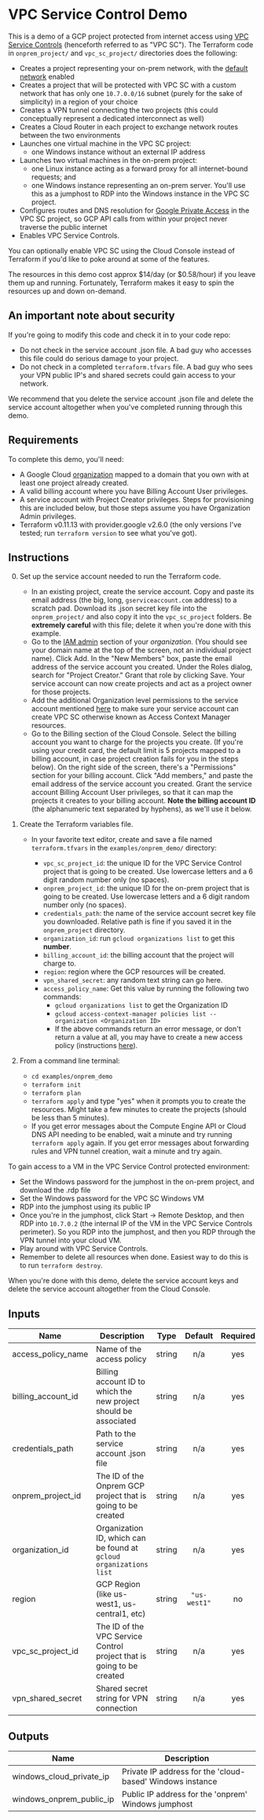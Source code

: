 # VPC Service Control Demo

This is a demo of a GCP project protected from internet access using [VPC Service Controls](https://cloud.google.com/vpc-service-controls/) (henceforth referred to as "VPC SC").  The Terraform code in `onprem_project/` and `vpc_sc_project/` directories does the following:

- Creates a project representing your on-prem network, with the [default network](https://cloud.google.com/vpc/docs/vpc#default-network) enabled
- Creates a project that will be protected with VPC SC with a custom network that has only one `10.7.0.0/16` subnet (purely for the sake of simplicity) in a region of your choice
- Creates a VPN tunnel connecting the two projects (this could conceptually represent a dedicated interconnect as well)
- Creates a Cloud Router in each project to exchange network routes between the two environments
- Launches one virtual machine in the VPC SC project: 
    - one Windows instance without an external IP address
- Launches two virtual machines in the on-prem project: 
    - one Linux instance acting as a forward proxy for all internet-bound requests; and 
    - one Windows instance representing an on-prem server.  You'll use this as a jumphost to RDP into the Windows instance in the VPC SC project.
- Configures routes and DNS resolution for [Google Private Access](https://cloud.google.com/vpc/docs/configure-private-google-access) in the VPC SC project, so GCP API calls from within your project never traverse the public internet
- Enables VPC Service Controls.  

You can optionally enable VPC SC using the Cloud Console instead of Terraform if you'd like to poke around at some of the features.

The resources in this demo cost approx $14/day (or $0.58/hour) if you leave them up and running.  Fortunately, Terraform makes it easy to spin the resources up and down on-demand.

## An important note about security
If you're going to modify this code and check it in to your code repo:
- Do not check in the service account .json file.  A bad guy who accesses this file could do serious damage to your project.
- Do not check in a completed `terraform.tfvars` file.  A bad guy who sees your VPN public IP's and shared secrets could gain access to your network.

We recommend that you delete the service account .json file and delete the service account altogether when you've completed running through this demo.

## Requirements
To complete this demo, you'll need:
- A Google Cloud [organization](https://cloud.google.com/resource-manager/docs/quickstart-organizations) mapped to a domain that you own with at least one project already created.
- A valid billing account where you have Billing Account User privileges.
- A service account with Project Creator privileges.  Steps for provisioning this are included below, but those steps assume you have Organization Admin privileges.
- Terraform v0.11.13 with provider.google v2.6.0 (the only versions I've tested; run `terraform version` to see what you've got).

## Instructions

0. Set up the service account needed to run the Terraform code.
    - In an existing project, create the service account.  Copy and paste its email address (the big, long, `gserviceaccount.com` address) to a scratch pad.  Download its .json secret key file into the `onprem_project/` and also copy it into the `vpc_sc_project` folders.  Be **extremely careful** with this file; delete it when you're done with this example.
    - Go to the [IAM admin](https://console.cloud.google.com/iam-admin/iam) section of your *organization.*  (You should see your domain name at the top of the screen, not an individual project name).  Click Add.  In the "New Members" box, paste the email address of the service account you created.  Under the Roles dialog, search for "Project Creator."  Grant that role by clicking Save.  Your service account can now create projects and act as a project owner for those projects.
    -  Add the additional Organization level permissions to the service account mentioned [here](https://github.com/terraform-google-modules/terraform-google-vpc-service-controls#organization-level-permissions) to  make sure your service account can create VPC SC otherwise known as Access Context Manager resources.
    - Go to the Billing section of the Cloud Console.  Select the billing account you want to charge for the projects you create.  (If you're using your credit card, the default limit is 5 projects mapped to a billing account, in case project creation fails for you in the steps below).  On the right side of the screen, there's a "Permissions" section for your billing account.  Click "Add members," and paste the email address of the service account you created.  Grant the service account Billing Account User privileges, so that it can map the projects it creates to your billing account.  **Note the billing account ID** (the alphanumeric text separated by hyphens), as we'll use it below.

1. Create the Terraform variables file.
    - In your favorite text editor, create and save a file named `terraform.tfvars` in the `examples/onprem_demo/` directory:

        - `vpc_sc_project_id`: the unique ID for the VPC Service Control project that is going to be created.  Use lowercase letters and a 6 digit random number only (no spaces).
        - `onprem_project_id`: the unique ID for the on-prem project that is going to be created.  Use lowercase letters and a 6 digit random number only (no spaces).
        - `credentials_path`: the name of the service account secret key file you downloaded.  Relative path is fine if you saved it in the `onprem_project` directory.
        - `organization_id`: run `gcloud organizations list` to get this **number**.
        - `billing_account_id`: the billing account that the project will charge to.
        - `region`: region where the GCP resources will be created. 
        - `vpn_shared_secret`: any random text string can go here.
        - `access_policy_name`: Get this value by running the following two commands:
            - `gcloud organizations list` to get the Organization ID
            - `gcloud access-context-manager policies list --organization <Organization ID>` 
            - If the above commands return an error message, or don't return a value at all, you may have to create a new access policy (instructions [here](https://cloud.google.com/sdk/gcloud/reference/access-context-manager/policies/create)).
2. From a command line terminal:
    - `cd examples/onprem_demo`
    - `terraform init`
    - `terraform plan`
    - `terraform apply` and type "yes" when it prompts you to create the resources.  Might take a few minutes to create the projects (should be less than 5 minutes).
    - If you get error messages about the Compute Engine API or Cloud DNS API needing to be enabled, wait a minute and try running `terraform apply` again.  If you get error messages about forwarding rules and VPN tunnel creation, wait a minute and try again.


To gain access to a VM in the VPC Service Control protected environment:

- Set the Windows password for the jumphost in the on-prem project, and download the .rdp file
- Set the Windows password for the VPC SC Windows VM
- RDP into the jumphost using its public IP
- Once you're in the jumphost, click Start -> Remote Desktop, and then RDP into `10.7.0.2` (the internal IP of the VM in the VPC Service Controls perimeter).  So you RDP into the jumphost, and then you RDP through the VPN tunnel into your cloud VM.  
- Play around with VPC Service Controls.
- Remember to delete all resources when done.  Easiest way to do this is to run `terraform destroy`.

When you're done with this demo, delete the service account keys and delete the service account altogether from the Cloud Console.

[^]: (autogen_docs_start)

## Inputs

| Name | Description | Type | Default | Required |
|------|-------------|:----:|:-----:|:-----:|
| access\_policy\_name | Name of the access policy | string | n/a | yes |
| billing\_account\_id | Billing account ID to which the new project should be associated | string | n/a | yes |
| credentials\_path | Path to the service account .json file | string | n/a | yes |
| onprem\_project\_id | The ID of the Onprem GCP project that is going to be created | string | n/a | yes |
| organization\_id | Organization ID, which can be found at `gcloud organizations list` | string | n/a | yes |
| region | GCP Region (like us-west1, us-central1, etc) | string | `"us-west1"` | no |
| vpc\_sc\_project\_id | The ID of the VPC Service Control project that is going to be created | string | n/a | yes |
| vpn\_shared\_secret | Shared secret string for VPN connection | string | n/a | yes |

## Outputs

| Name | Description |
|------|-------------|
| windows\_cloud\_private\_ip | Private IP address for the 'cloud-based' Windows instance |
| windows\_onprem\_public\_ip | Public IP address for the 'onprem' Windows jumphost |

[^]: (autogen_docs_end)
